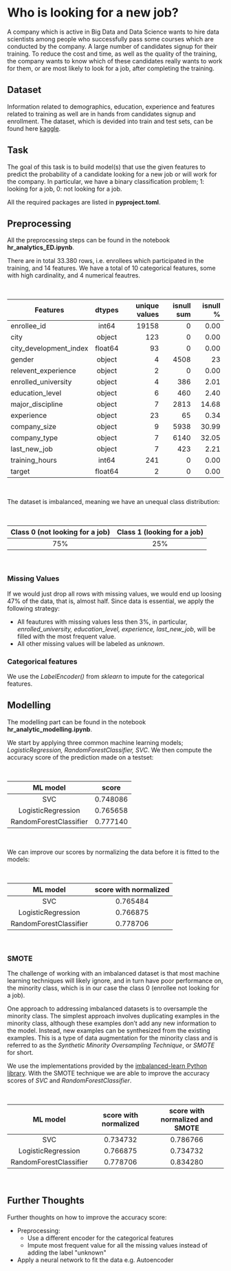# Who is looking for a new job?

A company which is active in Big Data and Data Science wants to hire data scientists among people who successfully pass some courses which are conducted by the company. A large number of candidates signup for their training. To reduce the cost and time, as well as the quality of the training, the company wants to know which of these candidates really wants to work for them, or are most likely to look for a job, after completing the training. 


## Dataset 
Information related to demographics, education, experience and features related to training as well are in hands from candidates signup and enrollment. The dataset, which is devided into train and test sets, can be found here [kaggle](https://www.kaggle.com/arashnic/hr-analytics-job-change-of-data-scientists?select=aug_train.csv).


## Task 
The goal of this task is to build model(s) that use the given features to predict the probability of a candidate looking for a new job or will work for the company. In particular, we have a binary classification problem; 1: looking for a job, 0: not looking for a job.

All the required packages are listed in **pyproject.toml**.


## Preprocessing 

All the preprocessing steps can be found in the notebook **hr_analytics_ED.ipynb**. 

There are in total 33.380 rows, i.e. enrollees which participated in the training, and 14 features. We have a total of 10 categorical features, some with high cardinality, and 4 numerical feautres. 

<br />

| Features        | dtypes      | unique values | isnull sum  | isnull % |
| --------------- |:-----------:| -------------:| -----------:|---------:|
|enrollee_id      |	int64	       |19158	|         0	|          0.00|
|city|	object|	123|	0 |	0.00|
|city_development_index	| float64 |	93|	0|	0.00|
|gender	|object|	4	| 4508	|23|.53|
|relevent_experience|	object|	2	|0|	0.00|
|enrolled_university|	object|	4|	386|	2.01|
|education_level|	object|	6	|460	|2.40|
|major_discipline|	object|	7	|2813	|14.68|
|experience|	object|	23|	65	|0.34|
|company_size	|object|	9	|5938	|30.99|
|company_type|	object|	7|	6140	|32.05|
|last_new_job|	object|	7|	423|	2.21|
|training_hours|	int64	|241	|0	|0.00|
|target	|float64	|2	|0	|0.00|

<br />

The dataset is imbalanced, meaning we have an unequal class distribution:

<br />

| Class 0 (not looking for a job) | Class 1 (looking for a job) |
|:-------------------------------:|:---------------------------:|
| 75%                             | 25%                         | 

<br />


### Missing Values
If we would just drop all rows with missing values, we would end up loosing 47% of the data, that is, almost half. Since data is essential, we apply the following strategy:
- All feautures with missing values less then 3%, in particular, *enrolled_university, education_level, experience, last_new_job*, will be filled with the most frequent value. 
- All other missing values will be labeled as *unknown*. 

### Categorical features
We use the *LabelEncoder()* from *sklearn* to impute for the categorical features.


## Modelling
The modelling part can be found in the notebook **hr_analytic_modelling.ipynb**. 

We start by applying three common machine learning models; *LogisticRegression, RandomForestClassifier, SVC*. We then compute the accuracy score of the prediction made on a testset:

<br />

|ML model  |	score | 
|:--------:|:------:|
| SVC|	0.748086|	
|LogisticRegression	| 0.765658 |
|RandomForestClassifier	| 0.777140 | 

<br />

We can improve our scores by normalizing the data before it is fitted to the models:

<br />

|ML model  | score with normalized| 
|:--------:|:------:|
| SVC|	0.765484|	
|LogisticRegression	| 0.766875|
|RandomForestClassifier	| 0.778706| 

<br />

### SMOTE
The challenge of working with an imbalanced dataset is that most machine learning techniques will likely ignore, and in turn have poor performance on, the minority class, which is in our case the class 0 (enrollee not looking for a job). 

One approach to addressing imbalanced datasets is to oversample the minority class. The simplest approach involves duplicating examples in the minority class, although these examples don’t add any new information to the model. Instead, new examples can be synthesized from the existing examples. This is a type of data augmentation for the minority class and is referred to as the *Synthetic Minority Oversampling Technique*, or *SMOTE* for short.

We use the implementations provided by the [imbalanced-learn Python library](https://github.com/scikit-learn-contrib/imbalanced-learn). With the SMOTE technique we are able to improve the accuracy scores of *SVC* and *RandomForestClassifier*.

<br />

|ML model  |		score with normalized| score with normalized and SMOTE |
|:--------:|:-----------------------:|:-------------------------------:|
| SVC|	0.734732|	0.786766|
|LogisticRegression	| 0.766875| 0.734732|
|RandomForestClassifier	| 0.778706| 0.834280|

<br />

## Further Thoughts
Further thoughts on how to improve the accuracy score:
- Preprocessing:
  - Use a different encoder for the categorical features
  - Impute most frequent value for all the missing values instead of adding the label "unknown"
- Apply a neural network to fit the data e.g. Autoencoder
